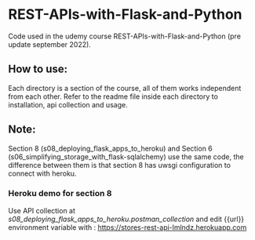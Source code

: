 # REST-APIs-with-Flask-and-Python

Code used in the udemy course REST-APIs-with-Flask-and-Python (pre update september 2022).

## How to use:
Each directory is a section of the course, all of them works independent from each other. Refer to the readme file inside each directory to installation, api collection and usage.

## Note:
Section 8 (s08_deploying_flask_apps_to_heroku) and Section 6 (s06_simplifying_storage_with_flask-sqlalchemy) use the same code, the difference between them is that section 8 has uwsgi configuration to connect with heroku.

### Heroku demo for section 8
Use API collection at *s08_deploying_flask_apps_to_heroku.postman_collection* and edit {{url}} environment variable with  :
https://stores-rest-api-lmlndz.herokuapp.com
